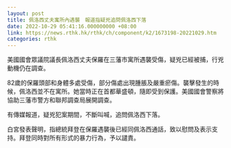 ```yaml
---
layout: post
title: 佩洛西丈夫寓所內遇襲　報道指疑兇追問佩洛西下落
date: 2022-10-29 05:41:16.000000000 +08:00
link: https://news.rthk.hk/rthk/ch/component/k2/1673198-20221029.htm
categories: rthk
---
```


美國國會眾議院議長佩洛西丈夫保羅在三藩市寓所遇襲受傷，疑兇已經被捕，行兇動機仍在調查。

82歲的保羅頭部和身體多處受傷，部分傷處出現腫脹及嚴重瘀傷。襲擊發生的時候，佩洛西並不在寓所。她當時正在首都華盛頓，隨即受到保護。美國國會警察將協助三藩市警方和聯邦調查局展開調查。 

有傳媒報道，疑兇犯案期間，不斷叫喊，追問佩洛西下落。

白宮發表聲明，指總統拜登在保羅遇襲後已經同佩洛西通話，致以慰問及表示支持。拜登同時對所有形式的暴力行為，予以譴責。
